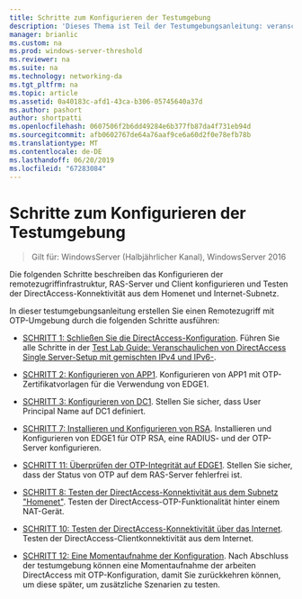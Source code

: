 ```yaml
---
title: Schritte zum Konfigurieren der Testumgebung
description: 'Dieses Thema ist Teil der Testumgebungsanleitung: veranschaulichen von DirectAccess mit OTP-Authentifizierung und RSA SecurID für Windows Server 2016'
manager: brianlic
ms.custom: na
ms.prod: windows-server-threshold
ms.reviewer: na
ms.suite: na
ms.technology: networking-da
ms.tgt_pltfrm: na
ms.topic: article
ms.assetid: 0a40183c-afd1-43ca-b306-05745640a37d
ms.author: pashort
author: shortpatti
ms.openlocfilehash: 0607506f2b6dd49284e6b377fb87da4f731eb94d
ms.sourcegitcommit: afb0602767de64a76aaf9ce6a60d2f0e78efb78b
ms.translationtype: MT
ms.contentlocale: de-DE
ms.lasthandoff: 06/20/2019
ms.locfileid: "67283084"
---
```

# <a name="steps-for-configuring-the-test-lab"></a>Schritte zum Konfigurieren der Testumgebung

>Gilt für: WindowsServer (Halbjährlicher Kanal), WindowsServer 2016

Die folgenden Schritte beschreiben das Konfigurieren der remotezugriffinfrastruktur, RAS-Server und Client konfigurieren und Testen der DirectAccess-Konnektivität aus dem Homenet und Internet-Subnetz.  
  
In dieser testumgebungsanleitung erstellen Sie einen Remotezugriff mit OTP-Umgebung durch die folgenden Schritte ausführen:  
  
-   [SCHRITT 1: Schließen Sie die DirectAccess-Konfiguration](assetId:///4dbf877f-02fb-439b-907a-f5b3f1d8afa6). Führen Sie alle Schritte in der [Test Lab Guide: Veranschaulichen von DirectAccess Single Server-Setup mit gemischten IPv4 und IPv6-](https://go.microsoft.com/fwlink/p/?LinkId=237004).  
  
-   [SCHRITT 2: Konfigurieren von APP1](assetId:///c1bb590f-91d4-4ed5-bceb-b0e36eabd4ff). Konfigurieren von APP1 mit OTP-Zertifikatvorlagen für die Verwendung von EDGE1.  
  
-   [SCHRITT 3: Konfigurieren von DC1](assetId:///904a6edc-a771-45ed-9630-a34a680bb522). Stellen Sie sicher, dass User Principal Name auf DC1 definiert.  
  
-   [SCHRITT 7: Installieren und Konfigurieren von RSA](assetId:///baa4c28c-add7-42e2-8afd-ccc7a559406a). Installieren und Konfigurieren von EDGE1 für OTP RSA, eine RADIUS- und der OTP-Server konfigurieren.  
  
-   [SCHRITT 11: Überprüfen der OTP-Integrität auf EDGE1](assetId:///3b397a4a-8478-47f2-a932-9e8e048c14ba). Stellen Sie sicher, dass der Status von OTP auf dem RAS-Server fehlerfrei ist.  
  
-   [SCHRITT 8: Testen der DirectAccess-Konnektivität aus dem Subnetz "Homenet"](assetId:///ba1652a6-0692-4add-91ca-34a84956ba14). Testen der DirectAccess-OTP-Funktionalität hinter einem NAT-Gerät.  
  
-   [SCHRITT 10: Testen der DirectAccess-Konnektivität über das Internet](assetId:///321149eb-5f23-4a0b-b8fb-1244540126e9). Testen der DirectAccess-Clientkonnektivität aus dem Internet.  
  
-   [SCHRITT 12: Eine Momentaufnahme der Konfiguration](assetId:///8a51ed3c-9c32-402f-85d1-617ce46845b4). Nach Abschluss der testumgebung können eine Momentaufnahme der arbeiten DirectAccess mit OTP-Konfiguration, damit Sie zurückkehren können, um diese später, um zusätzliche Szenarien zu testen.  
  



